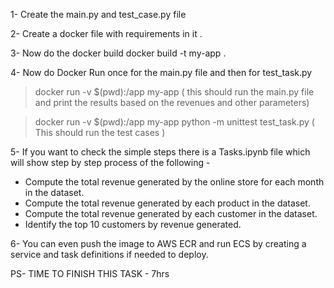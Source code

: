 1- Create the main.py and test_case.py file

2- Create a docker file with requirements in it .

3- Now do the docker build 
docker build -t my-app .

4- Now do Docker Run once for the main.py file and then for test_task.py

> docker run -v $(pwd):/app my-app ( this should run the main.py file and print the results based on the revenues and other parameters)

>docker run -v $(pwd):/app my-app python -m unittest test_task.py ( This should run the test cases )

5- If you want to check the simple steps there is a Tasks.ipynb file which will show step by step process of the following  -
- Compute the total revenue generated by the online store for each month in the
dataset.
- Compute the total revenue generated by each product in the dataset.
- Compute the total revenue generated by each customer in the dataset.
- Identify the top 10 customers by revenue generated.

6- You can even push the image to AWS ECR and run ECS by creating a  service and task definitions if needed to deploy. 

PS- TIME TO FINISH THIS TASK - 7hrs
